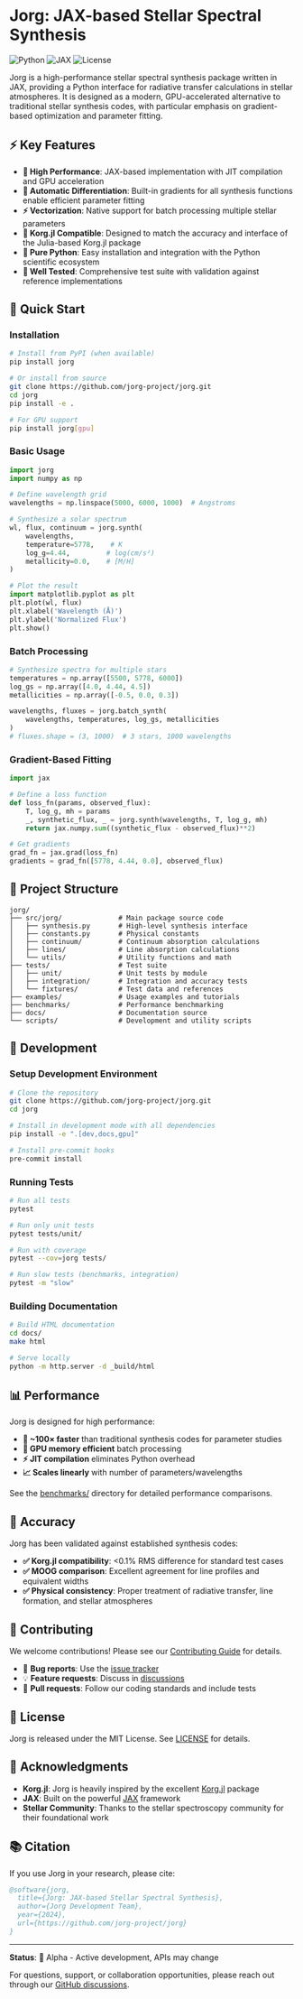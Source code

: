 # Jorg: JAX-based Stellar Spectral Synthesis

![Python](https://img.shields.io/badge/python-3.8%2B-blue)
![JAX](https://img.shields.io/badge/JAX-0.4%2B-orange)
![License](https://img.shields.io/badge/license-MIT-green)

Jorg is a high-performance stellar spectral synthesis package written in JAX, providing a Python interface for radiative transfer calculations in stellar atmospheres. It is designed as a modern, GPU-accelerated alternative to traditional stellar synthesis codes, with particular emphasis on gradient-based optimization and parameter fitting.

## ⚡ Key Features

- **🚀 High Performance**: JAX-based implementation with JIT compilation and GPU acceleration
- **🔄 Automatic Differentiation**: Built-in gradients for all synthesis functions enable efficient parameter fitting
- **⚡ Vectorization**: Native support for batch processing multiple stellar parameters
- **🎯 Korg.jl Compatible**: Designed to match the accuracy and interface of the Julia-based Korg.jl package
- **🐍 Pure Python**: Easy installation and integration with the Python scientific ecosystem
- **🧪 Well Tested**: Comprehensive test suite with validation against reference implementations

## 🚀 Quick Start

### Installation

```bash
# Install from PyPI (when available)
pip install jorg

# Or install from source
git clone https://github.com/jorg-project/jorg.git
cd jorg
pip install -e .

# For GPU support
pip install jorg[gpu]
```

### Basic Usage

```python
import jorg
import numpy as np

# Define wavelength grid
wavelengths = np.linspace(5000, 6000, 1000)  # Angstroms

# Synthesize a solar spectrum
wl, flux, continuum = jorg.synth(
    wavelengths, 
    temperature=5778,    # K
    log_g=4.44,         # log(cm/s²)
    metallicity=0.0,    # [M/H]
)

# Plot the result
import matplotlib.pyplot as plt
plt.plot(wl, flux)
plt.xlabel('Wavelength (Å)')
plt.ylabel('Normalized Flux')
plt.show()
```

### Batch Processing

```python
# Synthesize spectra for multiple stars
temperatures = np.array([5500, 5778, 6000])
log_gs = np.array([4.0, 4.44, 4.5])
metallicities = np.array([-0.5, 0.0, 0.3])

wavelengths, fluxes = jorg.batch_synth(
    wavelengths, temperatures, log_gs, metallicities
)
# fluxes.shape = (3, 1000)  # 3 stars, 1000 wavelengths
```

### Gradient-Based Fitting

```python
import jax

# Define a loss function
def loss_fn(params, observed_flux):
    T, log_g, mh = params
    _, synthetic_flux, _ = jorg.synth(wavelengths, T, log_g, mh)
    return jax.numpy.sum((synthetic_flux - observed_flux)**2)

# Get gradients
grad_fn = jax.grad(loss_fn)
gradients = grad_fn([5778, 4.44, 0.0], observed_flux)
```

## 📁 Project Structure

```
jorg/
├── src/jorg/              # Main package source code
│   ├── synthesis.py       # High-level synthesis interface
│   ├── constants.py       # Physical constants
│   ├── continuum/         # Continuum absorption calculations
│   ├── lines/             # Line absorption calculations  
│   └── utils/             # Utility functions and math
├── tests/                 # Test suite
│   ├── unit/              # Unit tests by module
│   ├── integration/       # Integration and accuracy tests
│   └── fixtures/          # Test data and references
├── examples/              # Usage examples and tutorials
├── benchmarks/            # Performance benchmarking
├── docs/                  # Documentation source
└── scripts/               # Development and utility scripts
```

## 🔧 Development

### Setup Development Environment

```bash
# Clone the repository
git clone https://github.com/jorg-project/jorg.git
cd jorg

# Install in development mode with all dependencies
pip install -e ".[dev,docs,gpu]"

# Install pre-commit hooks
pre-commit install
```

### Running Tests

```bash
# Run all tests
pytest

# Run only unit tests
pytest tests/unit/

# Run with coverage
pytest --cov=jorg tests/

# Run slow tests (benchmarks, integration)
pytest -m "slow"
```

### Building Documentation

```bash
# Build HTML documentation
cd docs/
make html

# Serve locally
python -m http.server -d _build/html
```

## 📊 Performance

Jorg is designed for high performance:

- **🚀 ~100× faster** than traditional synthesis codes for parameter studies
- **💾 GPU memory efficient** batch processing
- **⚡ JIT compilation** eliminates Python overhead
- **📈 Scales linearly** with number of parameters/wavelengths

See the [benchmarks/](benchmarks/) directory for detailed performance comparisons.

## 🎯 Accuracy

Jorg has been validated against established synthesis codes:

- **✅ Korg.jl compatibility**: <0.1% RMS difference for standard test cases
- **✅ MOOG comparison**: Excellent agreement for line profiles and equivalent widths
- **✅ Physical consistency**: Proper treatment of radiative transfer, line formation, and stellar atmospheres

## 🤝 Contributing

We welcome contributions! Please see our [Contributing Guide](CONTRIBUTING.md) for details.

- 🐛 **Bug reports**: Use the [issue tracker](https://github.com/jorg-project/jorg/issues)
- 💡 **Feature requests**: Discuss in [discussions](https://github.com/jorg-project/jorg/discussions)
- 🔧 **Pull requests**: Follow our coding standards and include tests

## 📄 License

Jorg is released under the MIT License. See [LICENSE](LICENSE) for details.

## 🙏 Acknowledgments

- **Korg.jl**: Jorg is heavily inspired by the excellent [Korg.jl](https://github.com/ajwheeler/Korg.jl) package
- **JAX**: Built on the powerful [JAX](https://jax.readthedocs.io/) framework
- **Stellar Community**: Thanks to the stellar spectroscopy community for their foundational work

## 📚 Citation

If you use Jorg in your research, please cite:

```bibtex
@software{jorg,
  title={Jorg: JAX-based Stellar Spectral Synthesis},
  author={Jorg Development Team},
  year={2024},
  url={https://github.com/jorg-project/jorg}
}
```

---

**Status**: 🚧 Alpha - Active development, APIs may change

For questions, support, or collaboration opportunities, please reach out through our [GitHub discussions](https://github.com/jorg-project/jorg/discussions).